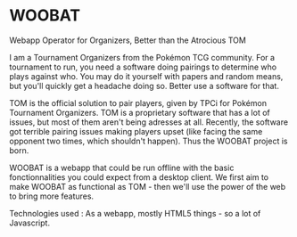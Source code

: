 WOOBAT
======
Webapp Operator for Organizers, Better than the Atrocious TOM

I am a Tournament Organizers from the Pokémon TCG community. For a tournament to run, you need a software doing pairings to determine who plays against who. You may do it yourself with papers and random means, but you'll quickly get a headache doing so. Better use a software for that.

TOM is the official solution to pair players, given by TPCi for Pokémon Tournament Organizers. TOM is a proprietary software that has a lot of issues, but most of them aren't being adresses at all. Recently, the software got terrible pairing issues making players upset (like facing the same opponent two times, which shouldn't happen). Thus the WOOBAT project is born.

WOOBAT is a webapp that could be run offline with the basic fonctionnalities you could expect from a desktop client. We first aim to make WOOBAT as functional as TOM - then we'll use the power of the web to bring more features.

Technologies used : As a webapp, mostly HTML5 things - so a lot of Javascript.
